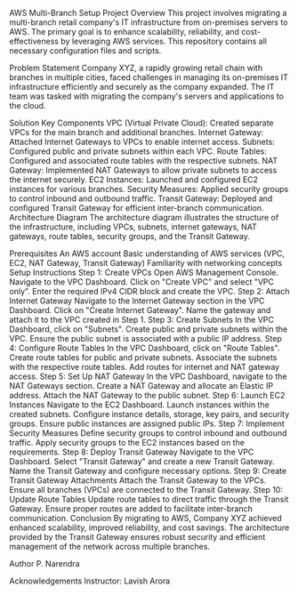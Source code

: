 AWS Multi-Branch Setup
Project Overview
This project involves migrating a multi-branch retail company's IT infrastructure from on-premises servers to AWS. The primary goal is to enhance scalability, reliability, and cost-effectiveness by leveraging AWS services. This repository contains all necessary configuration files and scripts.

Problem Statement
Company XYZ, a rapidly growing retail chain with branches in multiple cities, faced challenges in managing its on-premises IT infrastructure efficiently and securely as the company expanded. The IT team was tasked with migrating the company's servers and applications to the cloud.

Solution
Key Components
VPC (Virtual Private Cloud): Created separate VPCs for the main branch and additional branches.
Internet Gateway: Attached Internet Gateways to VPCs to enable internet access.
Subnets: Configured public and private subnets within each VPC.
Route Tables: Configured and associated route tables with the respective subnets.
NAT Gateway: Implemented NAT Gateways to allow private subnets to access the internet securely.
EC2 Instances: Launched and configured EC2 instances for various branches.
Security Measures: Applied security groups to control inbound and outbound traffic.
Transit Gateway: Deployed and configured Transit Gateway for efficient inter-branch communication.
Architecture Diagram
The architecture diagram illustrates the structure of the infrastructure, including VPCs, subnets, internet gateways, NAT gateways, route tables, security groups, and the Transit Gateway.

Prerequisites
An AWS account
Basic understanding of AWS services (VPC, EC2, NAT Gateway, Transit Gateway)
Familiarity with networking concepts
Setup Instructions
Step 1: Create VPCs
Open AWS Management Console.
Navigate to the VPC Dashboard.
Click on "Create VPC" and select "VPC only".
Enter the required IPv4 CIDR block and create the VPC.
Step 2: Attach Internet Gateway
Navigate to the Internet Gateway section in the VPC Dashboard.
Click on "Create Internet Gateway".
Name the gateway and attach it to the VPC created in Step 1.
Step 3: Create Subnets
In the VPC Dashboard, click on "Subnets".
Create public and private subnets within the VPC.
Ensure the public subnet is associated with a public IP address.
Step 4: Configure Route Tables
In the VPC Dashboard, click on "Route Tables".
Create route tables for public and private subnets.
Associate the subnets with the respective route tables.
Add routes for internet and NAT gateway access.
Step 5: Set Up NAT Gateway
In the VPC Dashboard, navigate to the NAT Gateways section.
Create a NAT Gateway and allocate an Elastic IP address.
Attach the NAT Gateway to the public subnet.
Step 6: Launch EC2 Instances
Navigate to the EC2 Dashboard.
Launch instances within the created subnets.
Configure instance details, storage, key pairs, and security groups.
Ensure public instances are assigned public IPs.
Step 7: Implement Security Measures
Define security groups to control inbound and outbound traffic.
Apply security groups to the EC2 instances based on the requirements.
Step 8: Deploy Transit Gateway
Navigate to the VPC Dashboard.
Select "Transit Gateway" and create a new Transit Gateway.
Name the Transit Gateway and configure necessary options.
Step 9: Create Transit Gateway Attachments
Attach the Transit Gateway to the VPCs.
Ensure all branches (VPCs) are connected to the Transit Gateway.
Step 10: Update Route Tables
Update route tables to direct traffic through the Transit Gateway.
Ensure proper routes are added to facilitate inter-branch communication.
Conclusion
By migrating to AWS, Company XYZ achieved enhanced scalability, improved reliability, and cost savings. The architecture provided by the Transit Gateway ensures robust security and efficient management of the network across multiple branches.

Author
P. Narendra

Acknowledgements
Instructor: Lavish Arora
